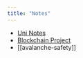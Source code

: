 ```yaml
---
title: "Notes"
---
```


- [Uni Notes](notes/uni-notes.md)
- [Blockchain Project](notes/veracity.md)
- [[avalanche-safety]]